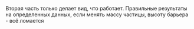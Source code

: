 Вторая часть только делает вид, что работает. Правильные результаты на определенных данных, если менять массу частицы, высоту барьера - всё ломается
